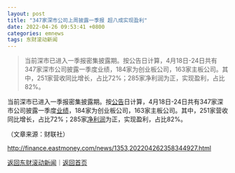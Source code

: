 ```yaml
---
layout: post
title: "347家深市公司上周披露一季报 超八成实现盈利"
date: 2022-04-26 09:53:41 +0800
categories: emnews
tags: 东财滚动新闻
---
```

> 当前深市已进入一季报密集披露期。按公告日计算，4月18日-24日共有347家深市公司披露一季度业绩，184家为创业板公司，163家主板公司。其中，251家营收同比增长，占比72%；285家净利润为正，实现盈利，占比82%。

<p>当前深市已进入一季报密集披露期。按<span id="Info.3332"><a href="http://data.eastmoney.com/notices/" class="infokey">公告</a></span>日计算，4月18日-24日共有347家深市公司披露一季度<span id="Info.3321"><a href="http://data.eastmoney.com/bbsj/" class="infokey">业绩</a></span>，184家为创业板公司，163家主板公司。其中，251家营收同比增长，占比72%；285家<span id="Info.3324"><a href="http://data.eastmoney.com/bbsj/" class="infokey">净利润</a></span>为正，实现盈利，占比82%。</p><p class="em_media">（文章来源：财联社）</p>

<http://finance.eastmoney.com/news/1353,202204262358344927.html>

[返回东财滚动新闻](//finews.withounder.com/emnews/)｜[返回首页](//finews.withounder.com/)